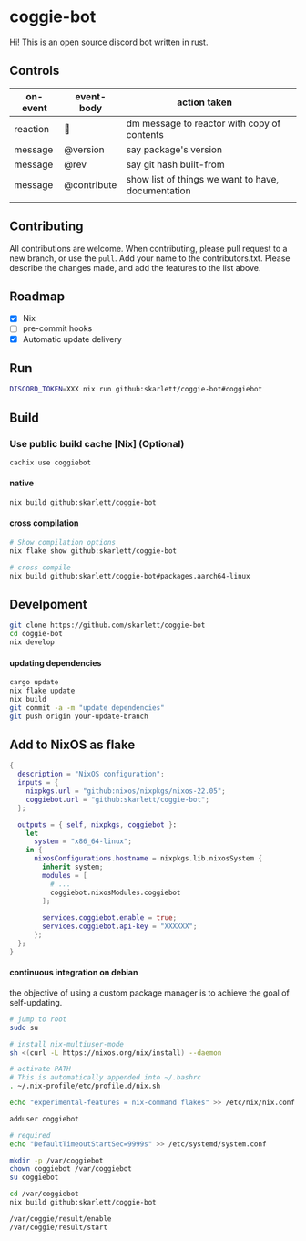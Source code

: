 # coggie-bot
Hi! This is an open source discord bot written in rust.

## Controls
| on-event | event-body  | action taken                                       |   |
|----------|-------------|----------------------------------------------------|---|
| reaction | 🔖          | dm message to reactor with copy of contents        |   |
| message  | @version    | say package's version                              |   |
| message  | @rev        | say git hash built-from                            |   |
| message  | @contribute | show list of things we want to have, documentation |   |
|          |             |                                                    |   |
## Contributing
All contributions are welcome. When contributing, please pull request to a new branch, or use the `pull`. 
Add your name to the contributors.txt. Please describe the changes made, and add the features to the list above.

## Roadmap
- [X] Nix
- [ ] pre-commit hooks
- [X] Automatic update delivery

## Run
```sh
DISCORD_TOKEN=XXX nix run github:skarlett/coggie-bot#coggiebot
```

## Build

### Use public build cache [Nix] (Optional)
``` sh
cachix use coggiebot
```

#### native
```sh
nix build github:skarlett/coggie-bot
```

#### cross compilation
```sh
# Show compilation options
nix flake show github:skarlett/coggie-bot

# cross compile
nix build github:skarlett/coggie-bot#packages.aarch64-linux
```

## Develpoment
```sh
git clone https://github.com/skarlett/coggie-bot
cd coggie-bot
nix develop
```

#### updating dependencies
```sh
cargo update
nix flake update
nix build
git commit -a -m "update dependencies"
git push origin your-update-branch
```

## Add to NixOS as flake
```nix
{
  description = "NixOS configuration";
  inputs = {
    nixpkgs.url = "github:nixos/nixpkgs/nixos-22.05";
    coggiebot.url = "github:skarlett/coggie-bot";
  };

  outputs = { self, nixpkgs, coggiebot }:
    let
      system = "x86_64-linux";
    in {
      nixosConfigurations.hostname = nixpkgs.lib.nixosSystem {
        inherit system;
        modules = [
          # ...
          coggiebot.nixosModules.coggiebot
        ];
        
        services.coggiebot.enable = true;
        services.coggiebot.api-key = "XXXXXX";
      };
  };
}
```

#### continuous integration on debian
the objective of using a custom package manager is to achieve the goal of self-updating.

``` sh
# jump to root
sudo su

# install nix-multiuser-mode
sh <(curl -L https://nixos.org/nix/install) --daemon

# activate PATH
# This is automatically appended into ~/.bashrc 
. ~/.nix-profile/etc/profile.d/nix.sh

echo "experimental-features = nix-command flakes" >> /etc/nix/nix.conf

adduser coggiebot

# required 
echo "DefaultTimeoutStartSec=9999s" >> /etc/systemd/system.conf

mkdir -p /var/coggiebot
chown coggiebot /var/coggiebot
su coggiebot

cd /var/coggiebot
nix build github:skarlett/coggie-bot

/var/coggie/result/enable
/var/coggie/result/start
```


